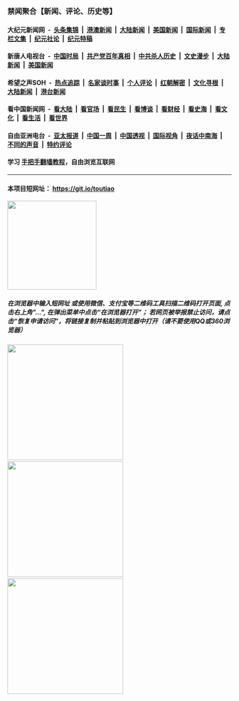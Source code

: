 ### 禁闻聚合【新闻、评论、历史等】

#### 大纪元新闻网 &nbsp;-&nbsp; [头条集锦](indexes/E头条集锦.md?t=02161202) &nbsp;|&nbsp; [港澳新闻](indexes/E港澳新闻.md?t=02161202)  &nbsp;|&nbsp; [大陆新闻](indexes/E大陆新闻.md?t=02161202) &nbsp;|&nbsp; [美国新闻](indexes/E美国新闻.md?t=02161202) &nbsp;|&nbsp; [国际新闻](indexes/E国际新闻.md?t=02161202) &nbsp;|&nbsp; [专栏文集](indexes/E专栏文集.md?t=02161202) &nbsp;|&nbsp; [纪元社论](indexes/E纪元社论.md?t=02161202) &nbsp;|&nbsp; [纪元特稿](indexes/E纪元特稿.md?t=02161202) 

#### 新唐人电视台 &nbsp;-&nbsp; [中国时局](indexes/N中国时局.md?t=02161202) &nbsp;|&nbsp; [共产党百年真相](indexes/N共产党百年真相.md?t=02161202) &nbsp;|&nbsp; [中共杀人历史](indexes/N中共杀人历史.md?t=02161202) &nbsp;|&nbsp; [文史漫步](indexes/N文史漫步.md?t=02161202) &nbsp;|&nbsp; [大陆新闻](indexes/N大陆新闻.md?t=02161202) &nbsp;|&nbsp; [美国新闻](indexes/N美国新闻.md?t=02161202)

#### 希望之声SOH &nbsp;-&nbsp; [热点追踪](indexes/H热点追踪.md?t=02161202) &nbsp;|&nbsp; [名家谈时事](indexes/H名家谈时事.md?t=02161202) &nbsp;|&nbsp; [个人评论](indexes/H个人评论.md?t=02161202)  &nbsp;|&nbsp; [红朝解密](indexes/H红朝解密.md?t=02161202) &nbsp;|&nbsp; [文化寻根](indexes/H文化寻根.md?t=02161202) &nbsp;|&nbsp; [大陆新闻](indexes/H大陆新闻.md?t=02161202) &nbsp;|&nbsp; [港台新闻](indexes/H港台新闻.md?t=02161202)

#### 看中国新闻网 &nbsp;-&nbsp; [看大陆](indexes/S看大陆.md?t=02161202) &nbsp;|&nbsp; [看官场](indexes/S看官场.md?t=02161202) &nbsp;|&nbsp; [看民生](indexes/S看民生.md?t=02161202)  &nbsp;|&nbsp; [看博谈](indexes/S看博谈.md?t=02161202) &nbsp;|&nbsp; [看财经](indexes/S看财经.md?t=02161202) &nbsp;|&nbsp; [看史海](indexes/S看史海.md?t=02161202) &nbsp;|&nbsp; [看文化](indexes/S看文化.md?t=02161202) &nbsp;|&nbsp; [看生活](indexes/S看生活.md?t=02161202) &nbsp;|&nbsp; [看世界](indexes/S看世界.md?t=02161202)

#### 自由亚洲电台 &nbsp;-&nbsp; [亚太报道](indexes/R亚太报道.md?t=02161202) &nbsp;|&nbsp; [中国一周](indexes/R中国一周.md?t=02161202) &nbsp;|&nbsp; [中国透视](indexes/R中国透视.md?t=02161202)  &nbsp;|&nbsp; [国际视角](indexes/R国际视角.md?t=02161202) &nbsp;|&nbsp; [夜话中南海](indexes/R夜话中南海.md?t=02161202) &nbsp;|&nbsp; [不同的声音](indexes/R不同的声音.md?t=02161202) &nbsp;|&nbsp; [特约评论](indexes/R特约评论.md?t=02161202)

#### 学习 [手把手翻墙教程](https://github.com/gfw-breaker/guides/wiki)，自由浏览互联网

----

#### 本项目短网址： https://git.io/toutiao
<img src="https://raw.githubusercontent.com/gfw-breaker/banned-news/master/scripts/img/qr.png" width="200px"/>  

##### 在浏览器中输入短网址 或使用微信、支付宝等二维码工具扫描二维码打开页面, 点击右上角"...", 在弹出菜单中点击“在浏览器打开”； 若网页被举报禁止访问，请点击“恢复申请访问”，将链接复制并粘贴到浏览器中打开（请不要使用QQ或360浏览器）

<img src="https://raw.githubusercontent.com/gfw-breaker/banned-news/master/scripts/img/1.png" width="260px"/> &nbsp; <img src="https://raw.githubusercontent.com/gfw-breaker/banned-news/master/scripts/img/2.png" width="260px"/> &nbsp; <img src="https://raw.githubusercontent.com/gfw-breaker/banned-news/master/scripts/img/3.png" width="260px"/>
